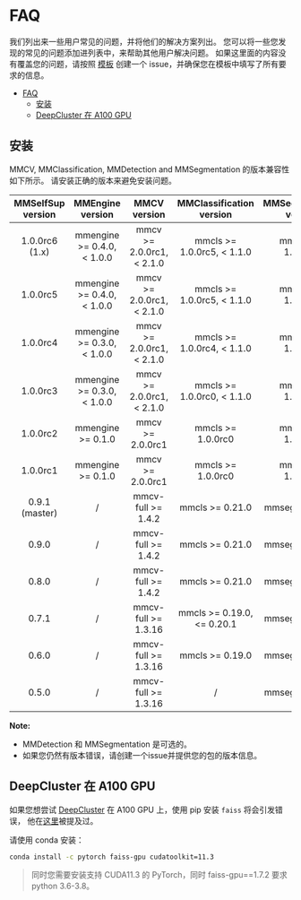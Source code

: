 # FAQ

我们列出来一些用户常见的问题，并将他们的解决方案列出。 您可以将一些您发现的常见的问题添加进列表中，来帮助其他用户解决问题。 如果这里面的内容没有覆盖您的问题，请按照 [模板](https://github.com/open-mmlab/mmselfsup/tree/master/.github/ISSUE_TEMPLATE) 创建一个 issue，并确保您在模板中填写了所有要求的信息。

- [FAQ](#faq)
  - [安装](#安装)
  - [DeepCluster 在 A100 GPU](#deepcluster-在-a100-gpu)

## 安装

MMCV, MMClassification, MMDetection and MMSegmentation 的版本兼容性如下所示。 请安装正确的版本来避免安装问题。

| MMSelfSup version |      MMEngine version       |        MMCV version        |  MMClassification version   | MMSegmentation version | MMDetection version |
| :---------------: | :-------------------------: | :------------------------: | :-------------------------: | :--------------------: | :-----------------: |
|  1.0.0rc6 (1.x)   | mmengine >= 0.4.0, \< 1.0.0 | mmcv >= 2.0.0rc1, \< 2.1.0 | mmcls >= 1.0.0rc5, \< 1.1.0 |   mmseg >= 1.0.0rc0    |  mmdet >= 3.0.0rc0  |
|     1.0.0rc5      | mmengine >= 0.4.0, \< 1.0.0 | mmcv >= 2.0.0rc1, \< 2.1.0 | mmcls >= 1.0.0rc5, \< 1.1.0 |   mmseg >= 1.0.0rc0    |  mmdet >= 3.0.0rc0  |
|     1.0.0rc4      | mmengine >= 0.3.0, \< 1.0.0 | mmcv >= 2.0.0rc1, \< 2.1.0 | mmcls >= 1.0.0rc4, \< 1.1.0 |   mmseg >= 1.0.0rc0    |  mmdet >= 3.0.0rc0  |
|     1.0.0rc3      | mmengine >= 0.3.0, \< 1.0.0 | mmcv >= 2.0.0rc1, \< 2.1.0 | mmcls >= 1.0.0rc0, \< 1.1.0 |   mmseg >= 1.0.0rc0    |  mmdet >= 3.0.0rc0  |
|     1.0.0rc2      |      mmengine >= 0.1.0      |      mmcv >= 2.0.0rc1      |      mmcls >= 1.0.0rc0      |   mmseg >= 1.0.0rc0    |  mmdet >= 3.0.0rc0  |
|     1.0.0rc1      |      mmengine >= 0.1.0      |      mmcv >= 2.0.0rc1      |      mmcls >= 1.0.0rc0      |   mmseg >= 1.0.0rc0    |  mmdet >= 3.0.0rc0  |
|  0.9.1 (master)   |              /              |     mmcv-full >= 1.4.2     |       mmcls >= 0.21.0       |    mmseg >= 0.20.2     |   mmdet >= 2.19.0   |
|       0.9.0       |              /              |     mmcv-full >= 1.4.2     |       mmcls >= 0.21.0       |    mmseg >= 0.20.2     |   mmdet >= 2.19.0   |
|       0.8.0       |              /              |     mmcv-full >= 1.4.2     |       mmcls >= 0.21.0       |    mmseg >= 0.20.2     |   mmdet >= 2.19.0   |
|       0.7.1       |              /              |    mmcv-full >= 1.3.16     | mmcls >= 0.19.0, \<= 0.20.1 |    mmseg >= 0.20.2     |   mmdet >= 2.16.0   |
|       0.6.0       |              /              |    mmcv-full >= 1.3.16     |       mmcls >= 0.19.0       |    mmseg >= 0.20.2     |   mmdet >= 2.16.0   |
|       0.5.0       |              /              |    mmcv-full >= 1.3.16     |              /              |    mmseg >= 0.20.2     |   mmdet >= 2.16.0   |

**Note:**

- MMDetection 和 MMSegmentation 是可选的。
- 如果您仍然有版本错误，请创建一个issue并提供您的包的版本信息。

## DeepCluster 在 A100 GPU

如果您想尝试 [DeepCluster](https://github.com/open-mmlab/mmselfsup/blob/main/configs/selfsup/deepcluster/README.md) 在 A100 GPU 上，使用 pip 安装 `faiss` 将会引发错误，
他在[这里](https://github.com/facebookresearch/faiss/issues/2076)被提及过。

请使用 conda 安装：

```bash
conda install -c pytorch faiss-gpu cudatoolkit=11.3
```

> 同时您需要安装支持 CUDA11.3 的 PyTorch，同时 faiss-gpu==1.7.2 要求 python 3.6-3.8。
